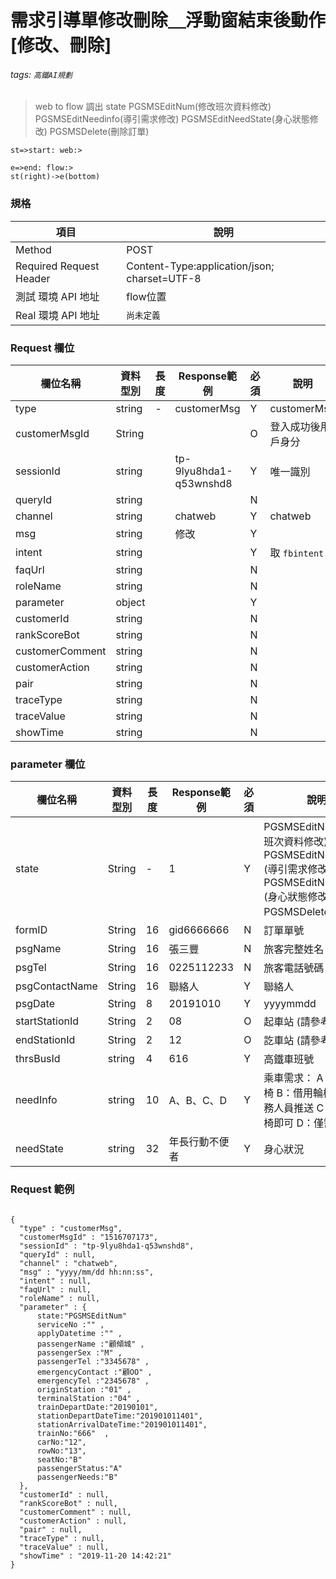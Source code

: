 # 需求引導單修改刪除＿浮動窗結束後動作 [修改、刪除]
###### tags: `高鐵AI規劃`

>web to flow 調出 
>state
>PGSMSEditNum(修改班次資料修改) 
>PGSMSEditNeedinfo(導引需求修改) 
>PGSMSEditNeedState(身心狀態修改)
>PGSMSDelete(刪除訂單) 

```flow
st=>start: web:>

e=>end: flow:>
st(right)->e(bottom)

```

### 規格

  項目 | 說明
  ---- | ---
  Method | POST
  Required Request Header |  Content-Type:application/json; charset=UTF-8
  測試 環境 API 地址 | flow位置
  Real 環境 API 地址 | `尚未定義`

### Request 欄位

欄位名稱 | 資料型別| 長度|Response範例| 必須 | 說明
--------- | ------- |-----| --------|--------|--------
type | string | - | customerMsg | Y | customerMsg
customerMsgId | String | | | O | 登入成功後用戶身分 
sessionId | string |  | tp-9lyu8hda1-q53wnshd8| Y | 唯一識別
queryId | string |  |  | N | 
channel | string |  | chatweb | Y | chatweb
msg | string |  | 修改 | Y |
intent | string |  |  | Y | 取 `fbintent`
faqUrl | string |  |  | N | 
roleName | string |  |  | N | 
parameter | object |  |  | Y | 
customerId | string |  |  | N | 
rankScoreBot | string |  |  | N |
customerComment | string |  | | N | 
customerAction | string |  | | N | 
pair | string |  | | N | 
traceType | string |  | | N | 
traceValue | string |  | | N | 
showTime | string |  | | N | 


### parameter 欄位 
欄位名稱 | 資料型別| 長度|Response範例| 必須 | 說明
--------- | ------- |-----| --------|--------|--------
state | String | - | 1 | Y | PGSMSEditNum(修改班次資料修改) PGSMSEditNeedinfo.(導引需求修改) PGSMSEditNeedState. (身心狀態修改) PGSMSDelete.(刪除)
formID |String | 16 | gid6666666 | N | 訂單單號
psgName |String | 16 | 張三豐 | N | 旅客完整姓名
psgTel |String | 16 | 0225112233 | N | 旅客電話號碼
psgContactName |String | 16 | 聯絡人 |  Y | 聯絡人
psgDate |String | 8 | 20191010 | Y |  yyyymmdd
startStationId |String | 2 | 08 | O |  起車站 (請參考代碼表)
endStationId |String | 2 | 12 | O |  訖車站 (請參考代碼表)
thrsBusId | string | 4 | 616 | Y  | 高鐵車班號
needInfo | string | 10 | A、B、C、D | Y | 乘車需求： A：自備輪椅 B：借用輪椅1台及服務人員推送 C：借用輪椅即可 D：僅需導引
needState | string | 32 | 年長行動不便者 | Y | 身心狀況



### Request 範例
```

{
  "type" : "customerMsg",
  "customerMsgId" : "1516707173",
  "sessionId" : "tp-9lyu8hda1-q53wnshd8",
  "queryId" : null,
  "channel" : "chatweb",
  "msg" : "yyyy/mm/dd hh:nn:ss",
  "intent" : null,
  "faqUrl" : null,
  "roleName" : null,
  "parameter" : {
      state:"PGSMSEditNum"
      serviceNo :"" ,
      applyDatetime :"" ,
      passengerName :"顧傾城" ,
      passengerSex :"M" ,
      passengerTel :"3345678" ,
      emergencyContact :"顧OO" ,
      emergencyTel :"2345678" ,
      originStation :"01" ,
      terminalStation :"04" ,
      trainDepartDate:"20190101",
      stationDepartDateTime:"201901011401",
      stationArrivalDateTime:"201901011401",
      trainNo:"666"  ,
      carNo:"12",
      rowNo:"13",
      seatNo:"B"
      passengerStatus:"A"
      passengerNeeds:"B"    
  },
  "customerId" : null,
  "rankScoreBot" : null,
  "customerComment" : null,
  "customerAction" : null,
  "pair" : null,
  "traceType" : null,
  "traceValue" : null,
  "showTime" : "2019-11-20 14:42:21"
}
```
